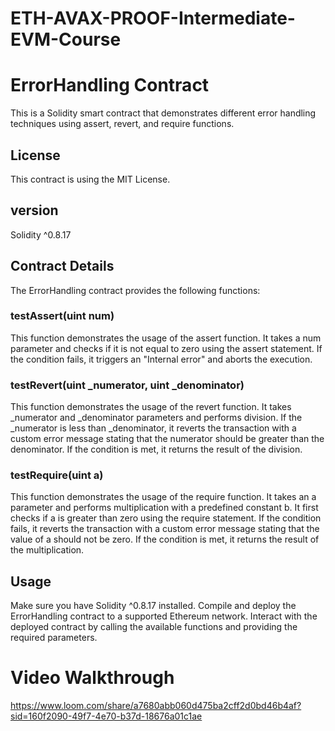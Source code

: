 # ETH-AVAX-PROOF-Intermediate-EVM-Course
# ErrorHandling Contract
This is a Solidity smart contract that demonstrates different error handling techniques using assert, revert, and require functions.

## License
This contract is using the MIT License.

## version
Solidity ^0.8.17
## Contract Details
The ErrorHandling contract provides the following functions:

### testAssert(uint num)
This function demonstrates the usage of the assert function.
It takes a num parameter and checks if it is not equal to zero using the assert statement.
If the condition fails, it triggers an "Internal error" and aborts the execution.
### testRevert(uint _numerator, uint _denominator)
This function demonstrates the usage of the revert function.
It takes _numerator and _denominator parameters and performs division.
If the _numerator is less than _denominator, it reverts the transaction with a custom error message stating that the numerator should be greater than the denominator.
If the condition is met, it returns the result of the division.
### testRequire(uint a)
This function demonstrates the usage of the require function.
It takes an a parameter and performs multiplication with a predefined constant b.
It first checks if a is greater than zero using the require statement.
If the condition fails, it reverts the transaction with a custom error message stating that the value of a should not be zero.
If the condition is met, it returns the result of the multiplication.
## Usage
Make sure you have Solidity ^0.8.17 installed.
Compile and deploy the ErrorHandling contract to a supported Ethereum network.
Interact with the deployed contract by calling the available functions and providing the required parameters.
# Video Walkthrough
https://www.loom.com/share/a7680abb060d475ba2cff2d0bd46b4af?sid=160f2090-49f7-4e70-b37d-18676a01c1ae
